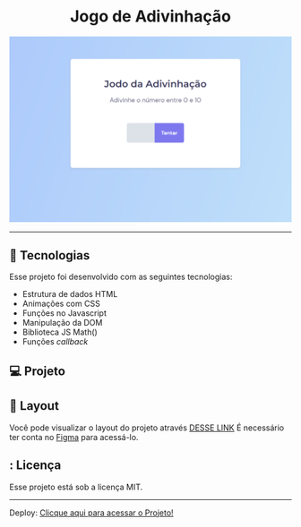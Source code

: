 <h1 align="center"> Jogo de Adivinhação </h1>

<p align="center">
  <img alt="imagem" src=./assets/jogo.png>
</p>

---

## 🚀 Tecnologias

Esse projeto foi desenvolvido com as seguintes tecnologias:

- Estrutura de dados HTML
- Animações com CSS
- Funções no Javascript
- Manipulação da DOM
- Biblioteca JS Math()
- Funções *callback*

## 💻 Projeto

## 🔖 Layout

Você pode visualizar o layout do projeto através [DESSE LINK](https://www.figma.com/file/6hNqLzW3vwM6HCt0QDk6rd/Jogo-Adivinha%C3%A7%C3%A3o-(Copy)?node-id=0-1&t=ZR4PkZnSSjoHkJ9e-0) É necessário ter conta no [Figma](https://figma.com) para acessá-lo.

## : Licença

Esse projeto está sob a licença MIT.

---

Deploy:
[Clicque aqui para acessar o Projeto!](https://caetanosbr.github.io/jogoDaAdvinhacao/)
